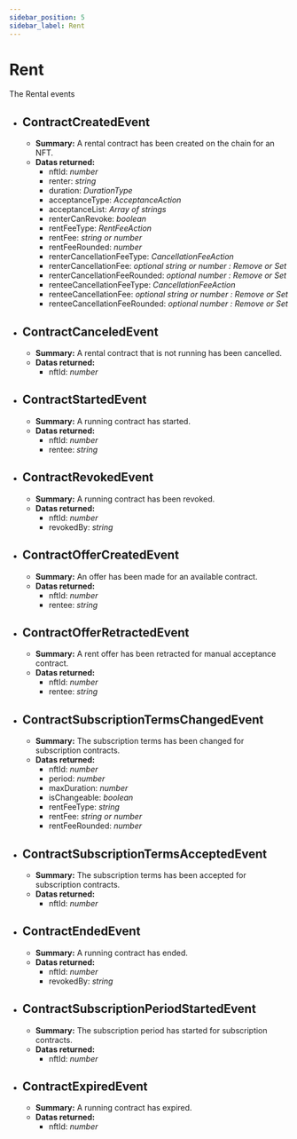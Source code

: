 ```yaml
---
sidebar_position: 5
sidebar_label: Rent
---
```


# Rent

The Rental events


- ## ContractCreatedEvent  
	- **Summary:**  A rental contract has been created on the chain for an NFT.
	- **Datas returned:** 
		- nftId: *number*
  		- renter: *string*
  		- duration: *DurationType*
  		- acceptanceType: *AcceptanceAction*
  		- acceptanceList: *Array of strings*
  		- renterCanRevoke: *boolean*
  		- rentFeeType: *RentFeeAction*
  		- rentFee: *string or number*
  		- rentFeeRounded: *number*
  		- renterCancellationFeeType: *CancellationFeeAction*
  		- renterCancellationFee: *optional string or number : Remove or Set*
  		- renterCancellationFeeRounded: *optional number : Remove or Set*
  		- renteeCancellationFeeType: *CancellationFeeAction*
  		- renteeCancellationFee: *optional string or number : Remove or Set*
  		- renteeCancellationFeeRounded: *optional number : Remove or Set*


- ## ContractCanceledEvent  
	- **Summary:** A rental contract that is not running has been cancelled.
	- **Datas returned:** 
		- nftId: *number*


- ## ContractStartedEvent  
	- **Summary:** A running contract has started.
	- **Datas returned:** 
		- nftId: *number*
		- rentee: *string*


- ## ContractRevokedEvent  
	- **Summary:** A running contract has been revoked.
	- **Datas returned:** 
		- nftId: *number*
		- revokedBy: *string*


- ## ContractOfferCreatedEvent  
	- **Summary:** An offer has been made for an available contract.
	- **Datas returned:** 
		- nftId: *number*
		- rentee: *string*


- ## ContractOfferRetractedEvent  
	- **Summary:** A rent offer has been retracted for manual acceptance contract.
	- **Datas returned:** 
		- nftId: *number*
		- rentee: *string*


- ## ContractSubscriptionTermsChangedEvent  
	- **Summary:** The subscription terms has been changed for subscription contracts.
	- **Datas returned:** 
		- nftId: *number*
		- period: *number*
  		- maxDuration: *number*
  		- isChangeable: *boolean*
  		- rentFeeType: *string*
  		- rentFee: *string or number*
		- rentFeeRounded: *number*


- ## ContractSubscriptionTermsAcceptedEvent  
	- **Summary:** The subscription terms has been accepted for subscription contracts.
	- **Datas returned:** 
		- nftId: *number*


- ## ContractEndedEvent  
	- **Summary:** A running contract has ended.
	- **Datas returned:** 
		- nftId: *number*
		- revokedBy: *string*


- ## ContractSubscriptionPeriodStartedEvent  
	- **Summary:** The subscription period has started for subscription contracts.
	- **Datas returned:** 
		- nftId: *number*


- ## ContractExpiredEvent  
	- **Summary:** A running contract has expired.
	- **Datas returned:** 
		- nftId: *number*